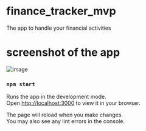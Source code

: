 # finance_tracker_mvp
The app to handle your financial activities 

# screenshot of the app 
![image](https://github.com/ansaraidarbek/finance_tracker_mvp/assets/88711794/51d970a2-ccb9-4ae1-b7b2-7c1b68b93a3a)

### `npm start`

Runs the app in the development mode.\
Open [http://localhost:3000](http://localhost:3000) to view it in your browser.

The page will reload when you make changes.\
You may also see any lint errors in the console.
